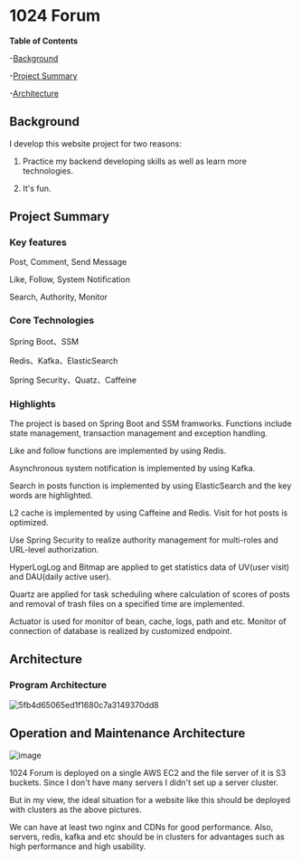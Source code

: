 # 1024 Forum

**Table of Contents**

-[Background](#Background)

-[Project Summary](#Project-Summary)

-[Architecture](#Architecture)

## Background

I develop this website project for two reasons:

1. Practice my backend developing skills as well as learn more technologies.

2. It's fun.

## Project Summary

### Key features

  Post, Comment, Send Message
    
  Like, Follow, System Notification
  
  Search, Authority, Monitor 
 
### Core Technologies

  Spring Boot、SSM
   
  Redis、Kafka、ElasticSearch
  
  Spring Security、Quatz、Caffeine
  
### Highlights
  
  The project is based on Spring Boot and SSM framworks. Functions include state management, transaction management and exception handling.
 
  Like and follow functions are implemented by using Redis.
  
  Asynchronous system notification is implemented by using Kafka.
  
  Search in posts function is implemented by using ElasticSearch and the key words are highlighted.
  
  L2 cache is implemented by using Caffeine and Redis. Visit for hot posts is optimized. 

  Use Spring Security to realize authority management for multi-roles and URL-level authorization.
   
  HyperLogLog and Bitmap are applied to get statistics data of UV(user visit) and DAU(daily active user).
  
  Quartz are applied for task scheduling where calculation of scores of posts and removal of trash files on a specified time are implemented.
  
  Actuator is used for monitor of bean, cache, logs, path and etc. Monitor of connection of database is realized by customized endpoint. 

## Architecture

### Program Architecture

![5fb4d65065ed1f1680c7a3149370dd8](https://user-images.githubusercontent.com/81521033/182968805-35a4c837-c644-4c9f-9234-b41deefd168f.jpg)

## Operation and Maintenance Architecture

![image](https://user-images.githubusercontent.com/81521033/182974581-59e6cd1e-51ec-4c1f-b807-0231e440694a.png)

1024 Forum is deployed on a single AWS EC2 and the file server of it is S3 buckets. Since I don't have many servers I didn't set up a server cluster.

But in my view, the ideal situation for a website like this should be deployed with clusters as the above pictures.

We can have at least two nginx and CDNs for good performance. Also, servers, redis, kafka and etc should be in clusters for advantages such as high performance and high usability. 









